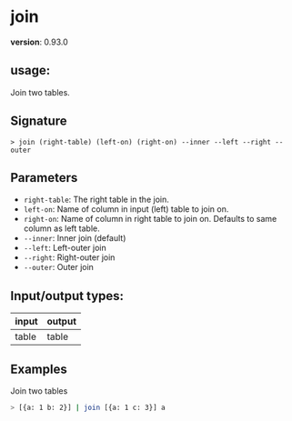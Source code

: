 # join

**version**: 0.93.0

## **usage**:

Join two tables.

## Signature

`> join (right-table) (left-on) (right-on) --inner --left --right --outer`

## Parameters

- `right-table`: The right table in the join.
- `left-on`: Name of column in input (left) table to join on.
- `right-on`: Name of column in right table to join on. Defaults to same column as left table.
- `--inner`: Inner join (default)
- `--left`: Left-outer join
- `--right`: Right-outer join
- `--outer`: Outer join

## Input/output types:

| input | output |
| ----- | ------ |
| table | table  |

## Examples

Join two tables

```bash
> [{a: 1 b: 2}] | join [{a: 1 c: 3}] a
```
